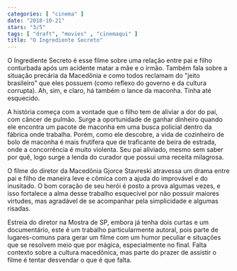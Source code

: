 ```yaml
---
categories: [ "cinema" ]
date: "2018-10-21"
stars: "3/5"
tags: [ "draft", "movies" , "cinemaqui" ]
title: "O Ingrediente Secreto"
---
```

O Ingrediente Secreto é esse filme sobre uma relação entre pai e
filho conturbada após um acidente matar a mãe e o irmão. Também
fala sobre a situação precária da Macedônia e como todos reclamam do
"jeito brasileiro" que eles possuem (como reflexo do governo e da cultura
corrupta). Ah, sim, e claro, há também o lance da maconha. Tinha até
esquecido.

A história começa com a vontade que o filho tem de aliviar a dor do pai,
com câncer de pulmão. Surge a oportunidade de ganhar dinheiro quando ele
encontra um pacote de maconha em uma busca policial dentro da fábrica
onde trabalha. Porém, como ele descobre, a vida de cozinheiro de bolo
de maconha é mais frutífera que de traficante de beira de estrada,
onde a concorrência é muito violenta. Seu pai aliviado, mesmo sem saber
por quê, logo surge a lenda do curador que possui uma receita milagrosa.

O filme do diretor da Macedônia Gjorce Stavreski atravessa um drama
entre pai e filho de maneira leve e cômica com a ajuda do improvável
e do inusitado. O bom coração de seu herói é posto a prova algumas
vezes, e isso fortalece a alma desse trabalho esquecível por não possuir
maiores virtudes, mas agradável de se acompanhar pela simplicidade e
algumas risadas.

Estreia do diretor na Mostra de SP, embora já tenha dois curtas e um
documentário, este é um trabalho particularmente autoral, pois parte de
lugares-comuns para gerar um filme com um humor peculiar e situações
que se resolvem meio que por mágica, especialmente no final. Falta
contexto sobre a cultura macedônica, mas parte do prazer de assistir
o filme é tentar desvendar o que é que falta.
